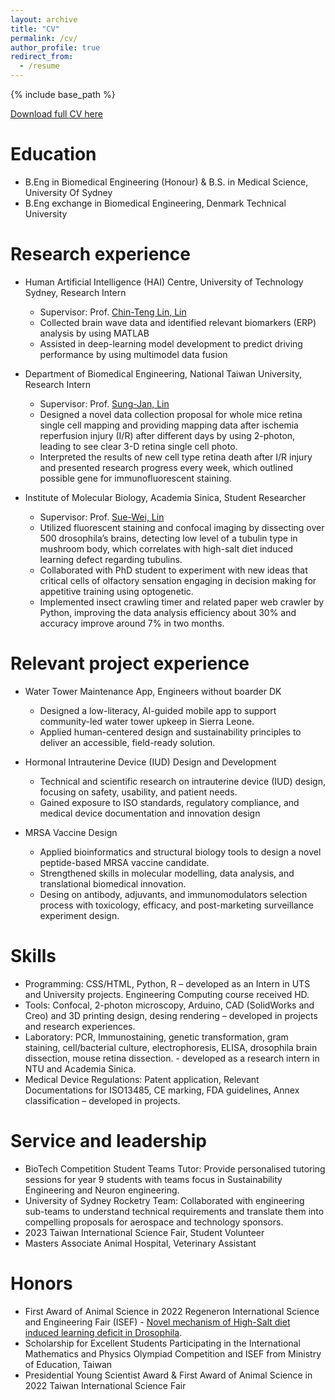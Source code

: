 ```yaml
---
layout: archive
title: "CV"
permalink: /cv/
author_profile: true
redirect_from:
  - /resume
---
```


{% include base_path %}

[Download full CV here](../files/Resume_intern.pdf)

Education
======
* B.Eng in Biomedical Engineering (Honour) & B.S. in Medical Science, University Of Sydney
* B.Eng exchange in Biomedical Engineering, Denmark Technical University

Research experience
======
* Human Artificial Intelligence (HAI) Centre, University of Technology Sydney, Research Intern
  * Supervisor: Prof. [Chin-Teng Lin, Lin](https://profiles.uts.edu.au/Chin-Teng.Lin)
  * Collected brain wave data and identified relevant biomarkers (ERP) analysis by using MATLAB
  * Assisted in deep-learning model development to predict driving performance by using multimodel data fusion

* Department of Biomedical Engineering, National Taiwan University, Research Intern
  * Supervisor: Prof. [Sung-Jan, Lin](http://sjlin.cm.ntu.edu.tw/web/home)
  * Designed a novel data collection proposal for whole mice retina single cell mapping and providing mapping data after ischemia reperfusion injury (I/R) after different days by using 2-photon, leading to see clear 3-D retina single cell photo.
  * Interpreted the results of new cell type retina death after I/R injury and presented research progress every week, which outlined possible gene for immunofluorescent staining.

* Institute of Molecular Biology, Academia Sinica, Student Researcher
  * Supervisor: Prof. [Sue-Wei, Lin](https://sueweilin.wixsite.com/linlab)
  * Utilized fluorescent staining and confocal imaging by dissecting over 500 drosophila’s brains, detecting low level of a tubulin type in mushroom body, which correlates with high-salt diet induced learning defect regarding tubulins.
  * Collaborated with PhD student to experiment with new ideas that critical cells of olfactory sensation engaging in decision making for appetitive training using optogenetic.
  * Implemented insect crawling timer and related paper web crawler by Python, improving the data analysis efficiency about 30% and accuracy improve around 7% in two months.

Relevant project experience
======
* Water Tower Maintenance App, Engineers without boarder DK
  * Designed a low-literacy, AI-guided mobile app to support community-led water tower upkeep in Sierra Leone.
  * Applied human-centered design and sustainability principles to deliver an accessible, field-ready solution.
 
* Hormonal Intrauterine Device (IUD) Design and Development
  * Technical and scientific research on intrauterine device (IUD) design, focusing on safety, usability, and patient needs.
  * Gained exposure to ISO standards, regulatory compliance, and medical device documentation and innovation design

* MRSA Vaccine Design
  * Applied bioinformatics and structural biology tools to design a novel peptide-based MRSA vaccine candidate.
  * Strengthened skills in molecular modelling, data analysis, and translational biomedical innovation.
  * Desing on antibody, adjuvants, and immunomodulators selection process with toxicology, efficacy, and post-marketing surveillance experiment design.

Skills
======
* Programming: CSS/HTML, Python, R – developed as an Intern in UTS and University projects. Engineering Computing course 
received HD.  
* Tools: Confocal, 2-photon microscopy, Arduino, CAD (SolidWorks and Creo) and 3D printing design, desing rendering – developed in projects and research experiences. 
* Laboratory: PCR, Immunostaining, genetic transformation, gram staining, cell/bacterial culture, electrophoresis, ELISA, 
drosophila brain dissection, mouse retina dissection. - developed as a research intern in NTU and Academia Sinica.
* Medical Device Regulations: Patent application, Relevant Documentations for ISO13485, CE marking, FDA guidelines, Annex 
classification – developed in projects. 
  
Service and leadership
======
* BioTech Competition Student Teams Tutor: Provide personalised tutoring sessions for year 9 students with teams focus in Sustainability Engineering and Neuron engineering.
* University of Sydney Rocketry Team: Collaborated with engineering sub-teams to understand technical requirements and translate them into compelling proposals for aerospace and technology sponsors. 
* 2023 Taiwan International Science Fair, Student Volunteer
* Masters Associate Animal Hospital, Veterinary Assistant


Honors
======
* First Award of Animal Science in 2022 Regeneron International Science and Engineering Fair (ISEF) - [Novel mechanism of High-Salt diet induced learning deficit in Drosophila](https://projectboard.world/isef/project/anim006---diet-induced-learning-deficit-in-drosophila).
* Scholarship for Excellent Students Participating in the International Mathematics and Physics Olympiad Competition and ISEF from Ministry of Education, Taiwan 
* Presidential Young Scientist Award & First Award of Animal Science in 2022 Taiwan International Science Fair
